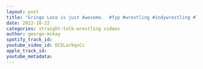 ```yaml
---
layout: post
title: "Gringo Loco is just Awesome.  #fyp #wrestling #indywrestling #luchalibre"
date: 2022-10-22
categories: straight-talk-wrestling videos
author: george-mckay
spotify_track_id: 
youtube_video_id: DCELarkqvCc
apple_track_id: 
youtube_metadata: 
---
```


